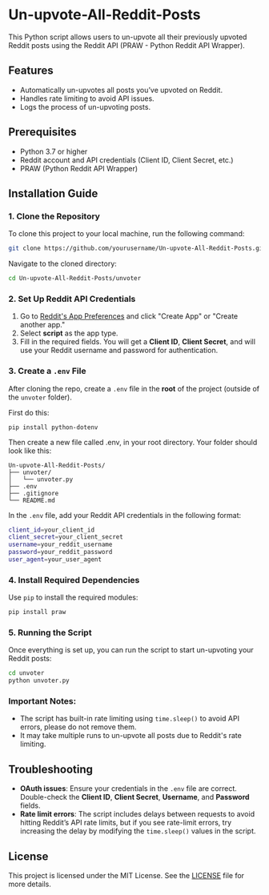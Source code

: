 # Un-upvote-All-Reddit-Posts

This Python script allows users to un-upvote all their previously upvoted Reddit posts using the Reddit API (PRAW - Python Reddit API Wrapper). 

## Features
- Automatically un-upvotes all posts you’ve upvoted on Reddit.
- Handles rate limiting to avoid API issues.
- Logs the process of un-upvoting posts.

## Prerequisites
- Python 3.7 or higher
- Reddit account and API credentials (Client ID, Client Secret, etc.)
- PRAW (Python Reddit API Wrapper)

## Installation Guide

### 1. Clone the Repository
To clone this project to your local machine, run the following command:

```bash
git clone https://github.com/yourusername/Un-upvote-All-Reddit-Posts.git
```

Navigate to the cloned directory:
```bash
cd Un-upvote-All-Reddit-Posts/unvoter
```

### 2. Set Up Reddit API Credentials

1. Go to [Reddit's App Preferences](https://www.reddit.com/prefs/apps) and click "Create App" or "Create another app."
2. Select **script** as the app type.
3. Fill in the required fields. You will get a **Client ID**, **Client Secret**, and will use your Reddit username and password for authentication.

### 3. Create a `.env` File

After cloning the repo, create a `.env` file in the **root** of the project (outside of the `unvoter` folder).

First do this:
```
pip install python-dotenv
```
Then create a new file called .env, in your root directory.
Your folder should look like this:


```
Un-upvote-All-Reddit-Posts/
├── unvoter/
│   └── unvoter.py
├── .env
├── .gitignore
└── README.md
```

In the `.env` file, add your Reddit API credentials in the following format:

```bash
client_id=your_client_id
client_secret=your_client_secret
username=your_reddit_username
password=your_reddit_password
user_agent=your_user_agent
```

### 4. Install Required Dependencies

Use `pip` to install the required modules:

```bash
pip install praw
```

### 5. Running the Script

Once everything is set up, you can run the script to start un-upvoting your Reddit posts:

```bash
cd unvoter
python unvoter.py
```

### Important Notes:
- The script has built-in rate limiting using `time.sleep()` to avoid API errors, please do not remove them.
- It may take multiple runs to un-upvote all posts due to Reddit's rate limiting.

## Troubleshooting

- **OAuth issues**: Ensure your credentials in the `.env` file are correct. Double-check the **Client ID**, **Client Secret**, **Username**, and **Password** fields.
- **Rate limit errors**: The script includes delays between requests to avoid hitting Reddit’s API rate limits, but if you see rate-limit errors, try increasing the delay by modifying the `time.sleep()` values in the script.

## License
This project is licensed under the MIT License. See the [LICENSE](LICENSE) file for more details.
